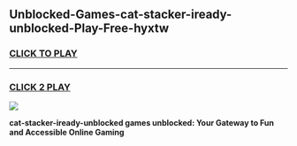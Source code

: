 
## Unblocked-Games-cat-stacker-iready-unblocked-Play-Free-hyxtw
<h3>
<a href="https://premium76.site?title=cat-stacker-iready-unblocked&ref=19M">CLICK TO PLAY</a></h3>
<hr>

<h3>
<a href="https://premium76.site?title=cat-stacker-iready-unblocked&ref=19M">CLICK 2 PLAY</a>
  
</h3>

<a href="https://premium76.site?title=cat-stacker-iready-unblocked&ref=19M"><img src="https://clearcache.store/games.png"></a>


**cat-stacker-iready-unblocked games unblocked: Your Gateway to Fun and Accessible Online Gaming**
